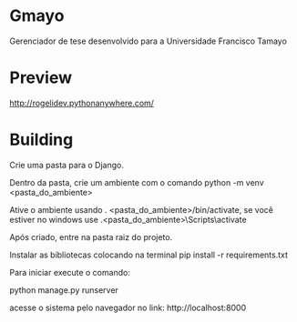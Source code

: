 # Gmayo

Gerenciador de tese desenvolvido para a Universidade Francisco Tamayo

# Preview
http://rogelidev.pythonanywhere.com/

# Building
Crie uma pasta para o Django.

Dentro da pasta, crie um ambiente com o comando python -m venv <pasta_do_ambiente>

Ative o ambiente usando . <pasta_do_ambiente>/bin/activate, se você estiver no windows use .<pasta_do_ambiente>\Scripts\activate

Após criado, entre na pasta raiz do projeto.

Instalar as bibliotecas colocando na terminal pip install -r requirements.txt

Para iniciar execute o comando:

python manage.py runserver

acesse o sistema pelo navegador no link: http://localhost:8000
